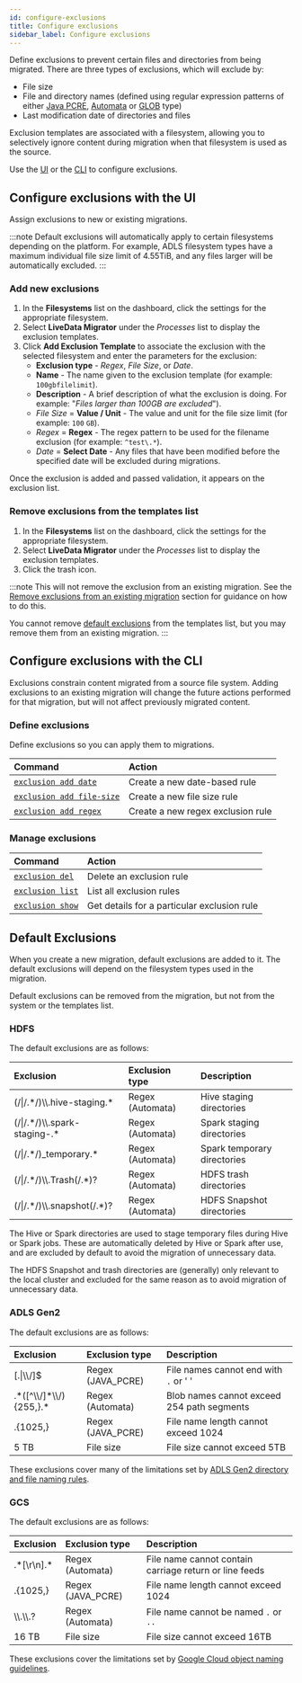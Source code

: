 ```yaml
---
id: configure-exclusions
title: Configure exclusions
sidebar_label: Configure exclusions
---
```


Define exclusions to prevent certain files and directories from being migrated. There are three types of exclusions, which will exclude by:

* File size
* File and directory names (defined using regular expression patterns of either [Java PCRE](https://regexr.com/), [Automata](https://www.javatpoint.com/theory-of-automata) or [GLOB](https://en.wikipedia.org/wiki/Glob_(programming)) type)
* Last modification date of directories and files

Exclusion templates are associated with a filesystem, allowing you to selectively ignore content during migration when that filesystem is used as the source.

Use the [UI](#configure-exclusions-with-the-ui) or the [CLI](#configure-exclusions-with-the-cli) to configure exclusions.

## Configure exclusions with the UI

Assign exclusions to new or existing migrations.

:::note
Default exclusions will automatically apply to certain filesystems depending on the platform. For example, ADLS filesystem types have a maximum individual file size limit of 4.55TiB, and any files larger will be automatically excluded.
:::

### Add new exclusions

1. In the **Filesystems** list on the dashboard, click the settings for the appropriate filesystem.
1. Select **LiveData Migrator** under the _Processes_ list to display the exclusion templates.
1. Click **Add Exclusion Template** to associate the exclusion with the selected filesystem and enter the parameters for the exclusion:
   * **Exclusion type** - _Regex_, _File Size_, or _Date_.
   * **Name** - The name given to the exclusion template (for example: `100gbfilelimit`).
   * **Description** - A brief description of what the exclusion is doing. For example: "_Files larger than 100GB are excluded_").
   * _File Size_ = **Value / Unit** - The value and unit for the file size limit (for example: `100` `GB`).
   * _Regex_ = **Regex** - The regex pattern to be used for the filename exclusion (for example: `^test\.*`).
   * _Date_ = **Select Date** - Any files that have been modified before the specified date will be excluded during migrations.

Once the exclusion is added and passed validation, it appears on the exclusion list.

### Remove exclusions from the templates list

1. In the **Filesystems** list on the dashboard, click the settings for the appropriate filesystem.
1. Select **LiveData Migrator** under the _Processes_ list to display the exclusion templates.
1. Click the trash icon.

:::note
This will not remove the exclusion from an existing migration. See the [Remove exclusions from an existing migration](./manage-migrations.md#remove-exclusions-from-an-existing-migration) section for guidance on how to do this.

You cannot remove [default exclusions](#default-exclusions) from the templates list, but you may remove them from an existing migration.
:::

## Configure exclusions with the CLI

Exclusions constrain content migrated from a source file system. Adding exclusions to an existing migration will change the future actions performed for that migration, but will not affect previously migrated content.

### Define exclusions

Define exclusions so you can apply them to migrations.

| Command | Action |
|:---|:---|
| [`exclusion add date`](./command-reference.md#exclusion-add-date) | Create a new date-based rule |
| [`exclusion add file-size`](./command-reference.md#exclusion-add-file-size) | Create a new file size rule |
| [`exclusion add regex`](./command-reference.md#exclusion-add-regex) | Create a new regex exclusion rule |

### Manage exclusions

| Command | Action |
|:---|:---|
| [`exclusion del`](./command-reference.md#exclusion-del) | Delete an exclusion rule |
| [`exclusion list`](./command-reference.md#exclusion-list) | List all exclusion rules |
| [`exclusion show`](./command-reference.md#exclusion-show) | Get details for a particular exclusion rule |

## Default Exclusions

When you create a new migration, default exclusions are added to it. The default exclusions will depend on the filesystem types used in the migration.

Default exclusions can be removed from the migration, but not from the system or the templates list.

### HDFS

The default exclusions are as follows:

| Exclusion | Exclusion type | Description |
|:---|:---|:---|
| &#40;&#47;&#124;&#47;.&#42;&#47;&#41;&#92;&#92;.hive-staging.&#42; | Regex (Automata) | Hive staging directories |
| &#40;&#47;&#124;&#47;.&#42;&#47;&#41;&#92;&#92;.spark-staging-.&#42; | Regex (Automata) | Spark staging directories |
| &#40;&#47;&#124;&#47;.&#42;&#47;&#41;_temporary.&#42; | Regex (Automata) | Spark temporary directories |
| &#40;&#47;&#124;&#47;.&#42;&#47;&#41;&#92;&#92;.Trash&#40;&#47;.&#42;&#41;? | Regex (Automata) | HDFS trash directories |
| &#40;&#47;&#124;&#47;.&#42;&#47;&#41;&#92;&#92;.snapshot&#40;&#47;.&#42;&#41;? | Regex (Automata) | HDFS Snapshot directories |

The Hive or Spark directories are used to stage temporary files during Hive or Spark jobs. These are automatically deleted by Hive or Spark after use, and are excluded by default to avoid the migration of unnecessary data.

The HDFS Snapshot and trash directories are (generally) only relevant to the local cluster and excluded for the same reason as to avoid migration of unnecessary data.

### ADLS Gen2

The default exclusions are as follows:

| Exclusion | Exclusion type | Description |
|:---|:---|:---|
| &#91;.&#124;&#92;&#92;&#47;&#93;&#36; | Regex (JAVA_PCRE) | File names cannot end with `.` or ' ' |
| .&#42;&#40;&#91;&#94;&#92;&#92;&#47;&#93;&#42;&#92;&#92;&#47;&#41;&#123;255,&#125;.&#42; | Regex (Automata) | Blob names cannot exceed 254 path segments |
| .&#123;1025,&#125; | Regex (JAVA_PCRE) | File name length cannot exceed 1024 |
| 5 TB | File size | File size cannot exceed 5TB |

These exclusions cover many of the limitations set by [ADLS Gen2 directory and file naming rules](https://docs.microsoft.com/en-us/rest/api/storageservices/naming-and-referencing-shares--directories--files--and-metadata#directory-and-file-names).

### GCS

The default exclusions are as follows:

| Exclusion | Exclusion type | Description |
|:---|:---|:---|
| .&#42;&#91;&#92;r&#92;n&#93;.&#42; | Regex (Automata) | File name cannot contain carriage return or line feeds |
| .&#123;1025,&#125; | Regex (JAVA_PCRE) | File name length cannot exceed 1024 |
| &#92;&#92;.&#92;&#92;.? | Regex (Automata) | File name cannot be named `.` or `..` |
| 16 TB | File size | File size cannot exceed 16TB |

These exclusions cover the limitations set by [Google Cloud object naming guidelines](https://cloud.google.com/storage/docs/naming-objects).
